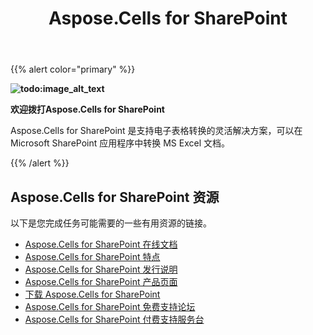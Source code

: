 ﻿---
title: Aspose.Cells for SharePoint
type: docs
weight: 90
url: /zh/sharepoint/
is_root: true
---
{{% alert color="primary" %}}

**![todo:image_alt_text](logo.png)**

**欢迎拨打Aspose.Cells for SharePoint**

Aspose.Cells for SharePoint 是支持电子表格转换的灵活解决方案，可以在 Microsoft SharePoint 应用程序中转换 MS Excel 文档。

{{% /alert %}}

## **Aspose.Cells for SharePoint 资源**

以下是您完成任务可能需要的一些有用资源的链接。

- [Aspose.Cells for SharePoint 在线文档](/cells/zh/sharepoint/)
- [Aspose.Cells for SharePoint 特点](/cells/zh/sharepoint/features/)
- [Aspose.Cells for SharePoint 发行说明](/cells/zh/sharepoint/release-notes/)
- [Aspose.Cells for SharePoint 产品页面](https://products.aspose.com/cells/python-java/)
- [下载 Aspose.Cells for SharePoint](https://downloads.aspose.com/cells/sharepoint)
- [Aspose.Cells for SharePoint 免费支持论坛](https://forum.aspose.com/c/cells/9)
- [Aspose.Cells for SharePoint 付费支持服务台](https://helpdesk.aspose.com/)

